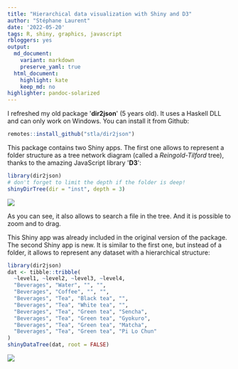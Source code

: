 ```yaml
---
title: "Hierarchical data visualization with Shiny and D3"
author: "Stéphane Laurent"
date: '2022-05-20'
tags: R, shiny, graphics, javascript
rbloggers: yes
output:
  md_document:
    variant: markdown
    preserve_yaml: true
  html_document:
    highlight: kate
    keep_md: no
highlighter: pandoc-solarized
---
```


I refreshed my old package '**dir2json**' (5 years old). It uses a
Haskell DLL and can only work on Windows. You can install it from
Github:

``` r
remotes::install_github("stla/dir2json")
```

This package contains two Shiny apps. The first one allows to represent
a folder structure as a tree network diagram (called a
*Reingold-Tilford* tree), thanks to the amazing JavaScript library
'**D3**':

``` r
library(dir2json)
# don't forget to limit the depth if the folder is deep!
shinyDirTree(dir = "inst", depth = 3)
```

![](./figures/shinyDirTree.gif)

As you can see, it also allows to search a file in the tree. And it is
possible to zoom and to drag.

This Shiny app was already included in the original version of the
package. The second Shiny app is new. It is similar to the first one,
but instead of a folder, it allows to represent any dataset with a
hierarchical structure:

``` r
library(dir2json)
dat <- tibble::tribble(
  ~level1, ~level2, ~level3, ~level4, 
  "Beverages", "Water", "", "", 
  "Beverages", "Coffee", "", "", 
  "Beverages", "Tea", "Black tea", "", 
  "Beverages", "Tea", "White tea", "", 
  "Beverages", "Tea", "Green tea", "Sencha", 
  "Beverages", "Tea", "Green tea", "Gyokuro", 
  "Beverages", "Tea", "Green tea", "Matcha", 
  "Beverages", "Tea", "Green tea", "Pi Lo Chun"
)
shinyDataTree(dat, root = FALSE)
```

![](./figures/shinyDataTree.gif)
